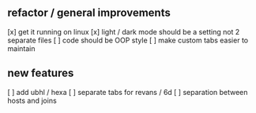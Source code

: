 ## refactor / general improvements
[x] get it running on linux
[x] light / dark mode should be a setting not 2 separate files
[ ] code should be OOP style
[ ] make custom tabs easier to maintain

## new features
[ ] add ubhl / hexa
[ ] separate tabs for revans / 6d
[ ] separation between hosts and joins